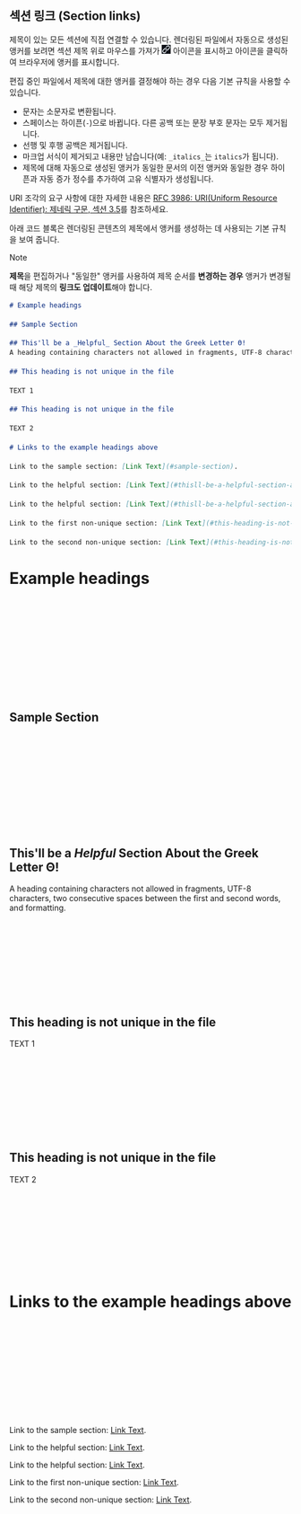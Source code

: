 ## 섹션 링크 (Section links)

제목이 있는 모든 섹션에 직접 연결할 수 있습니다. 렌더링된 파일에서 자동으로 생성된 앵커를 보려면 섹션 제목 위로 마우스를 가져가 ![alt text](<첨부-섹션 링크. link.jpg>) 아이콘을 표시하고 아이콘을 클릭하여 브라우저에 앵커를 표시합니다.

편집 중인 파일에서 제목에 대한 앵커를 결정해야 하는 경우 다음 기본 규칙을 사용할 수 있습니다.

* 문자는 소문자로 변환됩니다.
* 스페이스는 하이픈(`-`)으로 바뀝니다. 다른 공백 또는 문장 부호 문자는 모두 제거됩니다.
* 선행 및 후행 공백은 제거됩니다.
* 마크업 서식이 제거되고 내용만 남습니다(예: `_italics_`는 `italics`가 됩니다).
* 제목에 대해 자동으로 생성된 앵커가 동일한 문서의 이전 앵커와 동일한 경우 하이픈과 자동 증가 정수를 추가하여 고유 식별자가 생성됩니다.

URI 조각의 요구 사항에 대한 자세한 내용은 [RFC 3986: URI(Uniform Resource Identifier): 제네릭 구문, 섹션 3.5](https://www.rfc-editor.org/rfc/rfc3986#section-3.5)를 참조하세요.

아래 코드 블록은 렌더링된 콘텐츠의 제목에서 앵커를 생성하는 데 사용되는 기본 규칙을 보여 줍니다.

> [!NOTE]  
> **제목**을 편집하거나 "동일한" 앵커를 사용하여 제목 순서를 **변경하는 경우** 앵커가 변경될 때 해당 제목의 **링크도 업데이트**해야 합니다.

```markdown
# Example headings

## Sample Section

## This'll be a _Helpful_ Section About the Greek Letter Θ!
A heading containing characters not allowed in fragments, UTF-8 characters, two consecutive spaces between the first and second words, and formatting.

## This heading is not unique in the file

TEXT 1

## This heading is not unique in the file

TEXT 2

# Links to the example headings above

Link to the sample section: [Link Text](#sample-section).

Link to the helpful section: [Link Text](#thisll-be-a-helpful-section-about-the-greek-letter-Θ).

Link to the helpful section: [Link Text](#thisll-be-a-helpful-section-about-the-greek-letter-%CE%B8).

Link to the first non-unique section: [Link Text](#this-heading-is-not-unique-in-the-file).

Link to the second non-unique section: [Link Text](#this-heading-is-not-unique-in-the-file-1).
```

# Example headings
<br/>
<br/>
<br/>
<br/>
<br/>
<br/>
<br/>
<br/>
<br/>
<br/>

## Sample Section
<br/>
<br/>
<br/>
<br/>
<br/>
<br/>
<br/>
<br/>
<br/>
<br/>

## This'll be a _Helpful_ Section About the Greek Letter Θ!
A heading containing characters not allowed in fragments, UTF-8 characters, two consecutive spaces between the first and second words, and formatting.
<br/>
<br/>
<br/>
<br/>
<br/>
<br/>
<br/>
<br/>
<br/>
<br/>

## This heading is not unique in the file

TEXT 1
<br/>
<br/>
<br/>
<br/>
<br/>
<br/>
<br/>
<br/>
<br/>
<br/>

## This heading is not unique in the file

TEXT 2
<br/>
<br/>
<br/>
<br/>
<br/>
<br/>
<br/>
<br/>
<br/>
<br/>

# Links to the example headings above
<br/>
<br/>
<br/>
<br/>
<br/>
<br/>
<br/>
<br/>
<br/>
<br/>

Link to the sample section: [Link Text](#sample-section).

Link to the helpful section: [Link Text](#thisll-be-a-helpful-section-about-the-greek-letter-Θ).

Link to the helpful section: [Link Text](#thisll-be-a-helpful-section-about-the-greek-letter-%CE%B8).

Link to the first non-unique section: [Link Text](#this-heading-is-not-unique-in-the-file).

Link to the second non-unique section: [Link Text](#this-heading-is-not-unique-in-the-file-1).